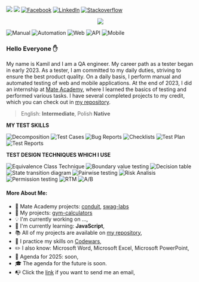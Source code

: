 <p align="left">
 <img src="https://img.shields.io/badge/QA Engineer%20-Junior-orange?style=for-the-badge"/>
 <img src="https://img.shields.io/badge/Programming%20level-Junior-green?style=for-the-badge"/>
 <a href="https://www.facebook.com/kamil.orzechowski.39"><img src="https://img.shields.io/badge/Facebook-%231877F2.svg?style=for-the-badge&logo=Facebook&logoColor=white" title="Facebook"/></a>
 <a href="https://www.linkedin.com/in/kamil-orzechowski91"><img src="https://img.shields.io/badge/Linkedin-%230077B5.svg?style=for-the-badge&logo=linkedin&logoColor=white" title="LinkedIn"/></a>
 <a href="https://stackoverflow.com/users/20157506/nino-91"><img src="https://img.shields.io/badge/Stackoverflow-FE7A16.svg?style=for-the-badge&logo=stack-overflow&logoColor=white" title="Stackoverflow"/></a>
</p>

<p align="center"><img align="center" src="https://i.imgur.com/YLkJElH.jpeg"</img></p>

![Manual](https://img.shields.io/badge/-Manual-9e285d?style=for-the-badge "Manual Testing")
![Automation](https://img.shields.io/badge/-Automation-9e285d?style=for-the-badge "Automation Testing")
![Web](https://img.shields.io/badge/-Web-9e285d?style=for-the-badge "Web Testing")
![API](https://img.shields.io/badge/-API-9e285d?style=for-the-badge "API Testing")
![Mobile](https://img.shields.io/badge/-Mobile-9e285d?style=for-the-badge "Mobile Testing")



### Hello Everyone :raised_hand:

My name is Kamil and I am a QA engineer. My career path as a tester began in early 2023. As a tester, I am committed to my daily duties, striving to ensure the best product quality. On a daily basis, I perform manual and automated testing of web and mobile applications. At the end of 2023, I did an internship at [Mate Academy](https://mate.academy/pl), where I learned the basics of testing and performed various tasks. I have several completed projects to my credit, which you can check out in [my repository](https://github.com/LosKamilos91?tab=repositories).

> English: **Intermediate**, Polish **Native**

**MY TEST SKILLS**

![Decomposition](https://img.shields.io/badge/-Decomposition-6A5ACD?style=for-the-badge)
![Test Cases](https://img.shields.io/badge/-Test%20Case-6A5ACD?style=for-the-badge)
![Bug Reports](https://img.shields.io/badge/-Bug%20Reports-6A5ACD?style=for-the-badge)
![Checklists](https://img.shields.io/badge/-Checklists-6A5ACD?style=for-the-badge)
![Test Plan](https://img.shields.io/badge/-Test%20Plan-6A5ACD?style=for-the-badge)
![Test Reports](https://img.shields.io/badge/-Test%20Result%20Reports-6A5ACD?style=for-the-badge)

**TEST DESIGN TECHNIQUES WHICH I USE**

![Equivalence Class Technique](https://img.shields.io/badge/-Equivalence%20class%20technique-696969?style=for-the-badge)
![Boundary value testing](https://img.shields.io/badge/-Boundary%20value%20testing-696969?style=for-the-badge)
![Decision table](https://img.shields.io/badge/-Decision%20table-696969?style=for-the-badge)
![State transition diagram](https://img.shields.io/badge/-State%20transition%20diagram-696969?style=for-the-badge)
![Pairwise testing](https://img.shields.io/badge/-Pairwise%20testing-696969?style=for-the-badge)
![Risk Analisis](https://img.shields.io/badge/-Risk%20Analisis-696969?style=for-the-badge)
![Permission testing](https://img.shields.io/badge/-Permission%20testing-696969?style=for-the-badge)
![RTM](https://img.shields.io/badge/-RTM-696969?style=for-the-badge)
![A/B](https://img.shields.io/badge/-A/B-696969?style=for-the-badge)

#### More About Me:

- :file_folder: Mate Academy projects: [conduit](https://github.com/LosKamilos91/conduit), [swag-labs](https://github.com/LosKamilos91/swag-labs)
- :pushpin: My projects: [gym-calculators](https://github.com/LosKamilos91/gym-calculators)
- :bulb: I'm currently working on ...,
- :seedling: I'm currently learning: **JavaScript**,
- :books: All of my projects are available on [my repository](https://github.com/LosKamilos91?tab=repositories),
- :dart: I practice my skills on [Codewars](https://www.codewars.com/users/Los.Kamilos),
- :pencil2: I also know: Microsoft Word, Microsoft Excel, Microsoft PowerPoint,
- :pencil: Agenda for 2025: soon,
- :mortar_board: The agenda for the future is soon.
- :mailbox_with_no_mail: Click the <a href="mailto:k.orzechowski.dev@gmail.com?">link</a> if you want to send me an email,


<!-- Comments

#### Technologies & Frameworks
<p>
 &nbsp <img src="https://user-images.githubusercontent.com/25181517/192107854-765620d7-f909-4953-a6da-36e1ef69eea6.png" width="35px"/> &nbsp
 &nbsp <img src="https://user-images.githubusercontent.com/25181517/192107858-fe19f043-c502-4009-8c47-476fc89718ad.png" width="35px"/> &nbsp
 &nbsp <img src="https://user-images.githubusercontent.com/25181517/192108375-268c35e6-ab26-44b2-88bf-e3121a4e5083.png" width="35px"/> &nbsp
 &nbsp <img src="https://user-images.githubusercontent.com/25181517/192158954-f88b5814-d510-4564-b285-dff7d6400dad.png" width="35px"/> &nbsp
 &nbsp <img src="https://user-images.githubusercontent.com/25181517/183898674-75a4a1b1-f960-4ea9-abcb-637170a00a75.png" width="35px"/> &nbsp
 &nbsp <img src="https://user-images.githubusercontent.com/25181517/117447155-6a868a00-af3d-11eb-9cfe-245df15c9f3f.png" width="35px"/> &nbsp
 &nbsp <img src="https://user-images.githubusercontent.com/25181517/187955005-f4ca6f1a-e727-497b-b81b-93fb9726268e.png" width="35px"/> &nbsp
 &nbsp <img src="https://user-images.githubusercontent.com/25181517/121405384-444d7300-c95d-11eb-959f-913020d3bf90.png" width="35px"/> &nbsp
 &nbsp <img src="https://user-images.githubusercontent.com/25181517/117208740-bfb78400-adf5-11eb-97bb-09072b6bedfc.png" width="35px"/> &nbsp
 &nbsp <img src="https://github.com/marwin1991/profile-technology-icons/assets/19180175/3b371807-db7c-45b4-8720-c0cfc901680a" width="35px"/> &nbsp
 &nbsp <img src="https://user-images.githubusercontent.com/25181517/117207330-263ba280-adf4-11eb-9b97-0ac5b40bc3be.png" width="35px"/> &nbsp
 &nbsp <img src="https://user-images.githubusercontent.com/68279555/200387386-276c709f-380b-46cc-81fd-f292985927a8.png" width="35px"/> &nbsp
 &nbsp <img src="https://user-images.githubusercontent.com/25181517/183568594-85e280a7-0d7e-4d1a-9028-c8c2209e073c.png" width="35px"/> &nbsp
 &nbsp <img src="https://user-images.githubusercontent.com/25181517/121401671-49102800-c959-11eb-9f6f-74d49a5e1774.png" width="35px"/> &nbsp
</p>

## USEFUL
> [!tip]  
> Highlights information that users should take into account, even when skimming.

> [!note]  
> Highlights information that users should take into account, even when skimming.

> [!important]  
> Crucial information necessary for users to succeed.

> [!warning]  
> Critical content demanding immediate user attention due to potential risks.

-->


